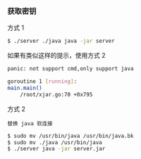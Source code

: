 ### 获取密钥

方式 1

```bash
$ ./server ./java java -jar server
```

如果有类似这样的提示，使用方式 2

```bash
panic: not support cmd,only support java

goroutine 1 [running]:
main.main()
	/root/xjar.go:70 +0x795
```

方式 2

`替换 java 软连接`

```bash
$ sudo mv /usr/bin/java /usr/bin/java.bk
$ sudo mv ./java /usr/bin/java
$ ./server java -jar server.jar
```
